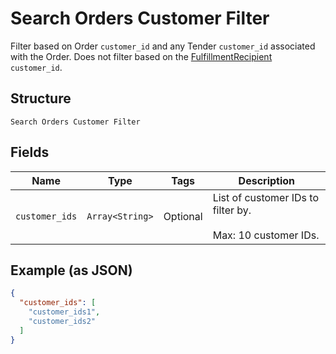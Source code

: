 
# Search Orders Customer Filter

Filter based on Order `customer_id` and any Tender `customer_id`
associated with the Order. Does not filter based on the
[FulfillmentRecipient](#type-orderfulfillmentrecipient) `customer_id`.

## Structure

`Search Orders Customer Filter`

## Fields

| Name | Type | Tags | Description |
|  --- | --- | --- | --- |
| `customer_ids` | `Array<String>` | Optional | List of customer IDs to filter by.<br><br>Max: 10 customer IDs. |

## Example (as JSON)

```json
{
  "customer_ids": [
    "customer_ids1",
    "customer_ids2"
  ]
}
```

